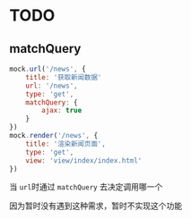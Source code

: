 # TODO

## matchQuery

```js
mock.url('/news', {
    title: '获取新闻数据'
    url: '/news',
    type: 'get',
    matchQuery: {
        ajax: true
    }
})
mock.render('/news', {
    title: '渲染新闻页面',
    type: 'get',
    view: 'view/index/index.html'
})
```
当 `url`时通过 `matchQuery` 去决定调用哪一个

因为暂时没有遇到这种需求，暂时不实现这个功能
